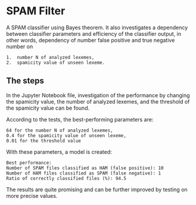 # SPAM Filter
A SPAM classifier using Bayes theorem. 
It also investigates a dependency between classifier parameters and efficiency of the classifier output, in other words, dependency of number false positive and true negative number on 
```
1.	number N of analyzed lexemes, 
2.	spamicity value of unseen lexeme.
```

## The steps
In the Jupyter Notebook file, investigation of the performance by changing the spamicity value, the number of analyzed lexemes, 
and the threshold of the spamicity value can be found.

According to the tests, the best-performing parameters are:
```
64 for the number N of analyzed lexemes, 
0.4 for the spamicity value of unseen lexeme, 
0.01 for the threshold value
```

With these parameters, a model is created:
```
Best performance:
Number of SPAM files classified as HAM (false positive): 10
Number of HAM files classified as SPAM (false negative): 1
Ratio of correctly classified files (%): 94.5
```
The results are quite promising and can be further improved by testing on more precise values.
